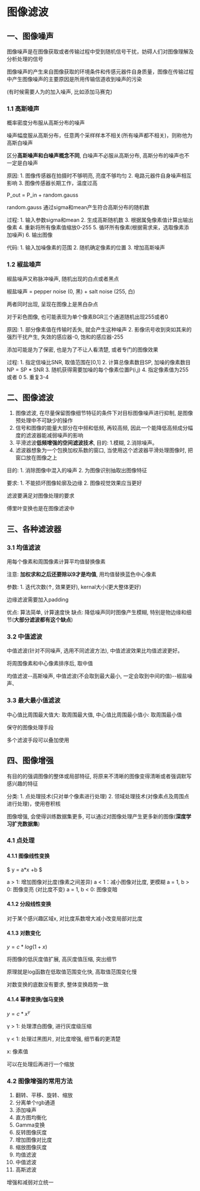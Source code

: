 # 图像滤波

## 一、图像噪声

图像噪声是在图像获取或者传输过程中受到随机信号干扰，妨碍人们对图像理解及分析处理的信号

图像噪声的产生来自图像获取的环境条件和传感元器件自身质量，图像在传输过程中产生图像噪声的主要原因是所用传输信道收到噪声的污染

(有时候需要人为的加入噪声, 比如添加马赛克)

### 1.1 高斯噪声

概率密度分布服从高斯分布的噪声

噪声幅度服从高斯分布，任意两个采样样本不相关(所有噪声都不相关)，则称他为高斯白噪声

区分**高斯噪声和白噪声概念不同**, 白噪声不必服从高斯分布, 高斯分布的噪声也不一定是白噪声

原因:
    1. 图像传感器在拍摄时不够明亮, 亮度不够均匀
    2. 电路元器件自身噪声相互影响
    3. 图像传感器长期工作，温度过高

P_out = P_in + random.gauss

random.gauss 通过sigma和mean产生符合高斯分布的随机数

过程:
    1. 输入参数sigma和mean
    2. 生成高斯随机数
    3. 根据属兔像素值计算出输出像素
    4. 重新将所有像素值缩放0-255
    5. 循环所有像素(根据需求来，选取像素添加噪声)
    6. 输出图像

代码:
    1. 输入加噪像素的范围
    2. 随机确定像素的位置
    3. 增加高斯噪声

### 1.2 椒盐噪声

椒盐噪声又称脉冲噪声, 随机出现的白点或者黑点

椒盐噪声 = pepper noise (0, 黑) + salt noise (255, 白)

两者同时出现, 呈现在图像上是黑白杂点

对于彩色图像, 也可能表现为单个像素BGR三个通道随机出现255或者0

原因:
    1. 部分像素值在传输时丢失, 就会产生这种噪声
    2. 影像讯号收到突如其来的强烈干扰产生, 失效的感应器-0, 饱和的感应器-255

添加可能是为了保密, 也是为了不让人看清楚, 或者专门的图像效果

过程:
    1. 指定信噪比SNR, 取值范围在[0,1]
    2. 计算总像素数目SP, 加噪的像素数目NP = SP * SNR
    3. 随机获得需要加噪的每个像素位置P(i,j)
    4. 指定像素值为255 或者 0
    5. 重复3-4

## 二、图像滤波

1. 图像滤波, 在尽量保留图像细节特征的条件下对目标图像噪声进行抑制, 是图像预处理中不可缺少的操作
2. 信号和图像的能量大部分在中频和低频, 再较高频, 因此一个能降低高频成分幅度的滤波器能减弱噪声的影响
3. 平滑滤波**低频增强的空间滤波技术**, 目的: 1.模糊, 2.消除噪声。
4. 滤波器想象为一个包换加权系数的窗口, 当使用这个滤波器平滑处理图像时, 把窗口放在图像之上

目的:
    1. 消除图像中混入的噪声
    2. 为图像识别抽取出图像特征

要求:
    1. 不能损坏图像轮廓及边缘
    2. 图像视觉效果应当更好

滤波要满足对图像处理的要求

傅里叶变换也是在图像滤波中

## 三、各种滤波器

### 3.1 均值滤波

用每个像素和周围像素计算平均值替换像素

注意: **加权求和之后还要除以9才是均值**, 用均值替换蓝色中心像素

参数: 1. 迭代次数(↑, 效果更好), kernal大小(更大整体更好)

边缘滤波需要加入padding

优点: 算法简单, 计算速度快
缺点: 降低噪声同时图像产生模糊, 特别是物边缘和细节(**大部分滤波都有这个缺点**)

### 3.2 中值滤波

中值滤波(针对不同噪声, 选用不同滤波方法), 中值滤波效果比均值滤波更好。

将周围像素和中心像素排序后, 取中值

均值滤波--高斯噪声, 中值滤波(不会取到最大最小, 一定会取到中间的值)--椒盐噪声、

### 3.3 最大最小值滤波

中心值比周围最大值大: 取周围最大值, 中心值比周围最小值小: 取周围最小值

保守的图像处理手段

多个滤波手段可以叠加使用

## 四、图像增强

有目的的强调图像的整体或局部特征, 将原来不清晰的图像变得清晰或者强调默写感兴趣的特征

分类:
    1. 点处理技术(只对单个像素进行处理)
    2. 领域处理技术(对像素点及周围点进行处理)，使用卷积核

图像增强, 会使得训练数据集更多, 可以通过对图像处理产生更多新的图像(**深度学习扩充数据集**)

### 4.1 点处理

#### 4.1.1 图像线性变换

$
y = a*x +b
$

a > 1: 增加图像对比度(像素之间差异)
a < 1：减小图像对比度, 更模糊
a = 1, b > 0: 图像变亮 (对比度不变)
a = 1, b < 0: 图像变暗

#### 4.1.2 分段线性变换

对于某个感兴趣区域x, 对比度系数增大减小改变局部对比度

#### 4.1.3 对数变化

$y=c*log(1+x)$

将图像的低灰度值扩展, 高灰度值压缩, 突出细节

原理就是log函数在低取值范围变化快, 高取值范围变化慢

对数变换的底数没有要求, 整体变换趋势一致

#### 4.1.4 幂律变换/伽马变换

$y=c*x^γ$

γ > 1: 处理漂白图像, 进行灰度级压缩

γ < 1: 处理过黑图片, 对比度增强, 细节看的更清楚

x: 像素值

可以在处理后再进行一个缩放

### 4.2 图像增强的常用方法

1. 翻转、平移、旋转、缩放
2. 分离单个rgb通道
3. 添加噪声
4. 直方图均衡化
5. Gamma变换
6. 反转图像灰度
7. 增加图像对比度
8. 缩放图像灰度
9. 均值滤波
10. 中值滤波
11. 高斯滤波

增强和减弱对立统一
